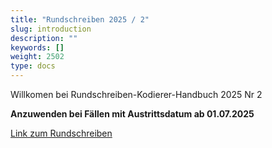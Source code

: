 ```yaml
---
title: "Rundschreiben 2025 / 2"
slug: introduction
description: ""
keywords: []
weight: 2502
type: docs
---
```



Willkomen bei Rundschreiben-Kodierer-Handbuch 2025 Nr 2
  
**Anzuwenden bei Fällen mit Austrittsdatum ab 01.07.2025**
  
<a href="https://www.bfs.admin.ch/bfs/de/home/statistiken/gesundheit/nomenklaturen/medkk/instrumente-medizinische-kodierung.assetdetail.35627951.html"
   target="_blank"
   rel="noopener noreferrer">
    Link zum Rundschreiben
</a>



